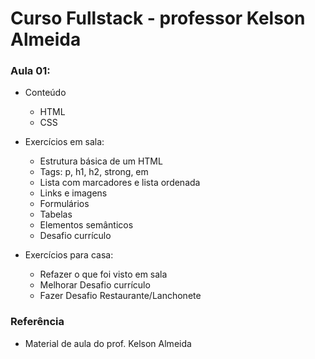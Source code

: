 # Curso Fullstack - professor Kelson Almeida

### Aula 01:

- Conteúdo
    - HTML
    - CSS

- Exercícios em sala: 
    - Estrutura básica de um HTML
    - Tags: p, h1, h2, strong, em
    - Lista com marcadores e lista ordenada
    - Links e imagens
    - Formulários
    - Tabelas
    - Elementos semânticos
    - Desafio currículo

- Exercícios para casa:
    - Refazer o que foi visto em sala
    - Melhorar Desafio currículo
    - Fazer Desafio Restaurante/Lanchonete
 
### Referência

 - Material de aula do prof. Kelson Almeida
